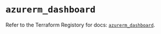 # `azurerm_dashboard`

Refer to the Terraform Registory for docs: [`azurerm_dashboard`](https://registry.terraform.io/providers/hashicorp/azurerm/3.69.0/docs/resources/dashboard).
